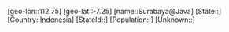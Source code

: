 ﻿---
location: [-7.25,112.75]
type: City
tags:
- geo/City


SpocWebEntityId: 34675
isDeleted: false
confidential: public

---
[geo-lon::112.75]
[geo-lat::-7.25]
[name::Surabaya@Java]
[State::]
[Country::[Indonesia](geo/Continent/Oceania/Indonesia.md)]
[StateId::]
[Population::]
[Unknown::]

